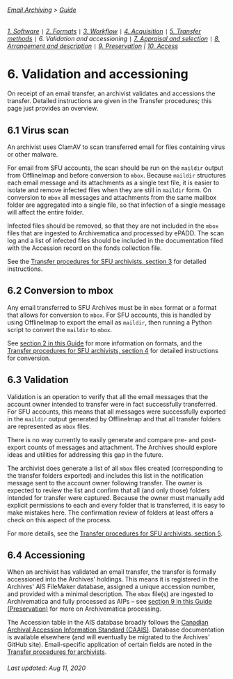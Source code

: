 ###### [Email Archiving](../README.md) > [Guide](./00-introduction.md)
###### [1. Software](./01-software.md) `|` [2. Formats](./02-formats.md) `|` [3. Workflow](./03-workflow.md) `|` [4. Acquisition](./04-acquisition.md) `|` [5. Transfer methods](./05-transfer-methods.md) `|` 6. Validation and accessioning `|` [7. Appraisal and selection](./07-appraisal-selection.md) `|` [8. Arrangement and description](./08-arrangement-description.md) `|` [9. Preservation](./09-preservation.md) | [10. Access](./10-access.md)

# 6. Validation and accessioning
On receipt of an email transfer, an archivist validates and accessions the transfer. Detailed instructions are given in the Transfer procedures; this page just provides an overview.

## 6.1 Virus scan
An archivist uses ClamAV to scan transferred email for files containing virus or other malware.

For email from SFU accounts, the scan should be run on the `maildir` output from OfflineImap and before conversion to `mbox`. Because `maildir` structures each email message and its attachments as a single text file, it is easier to isolate and remove infected files when they are still in `maildir` form. On conversion to `mbox` all messages and attachments from the same mailbox folder are aggregated into a single file, so that infection of a single message will affect the entire folder.

Infected files should be removed, so that they are not included in the `mbox` files that are ingested to Archivematica and processed by ePADD. The scan log and a list of infected files should be included in the documentation filed with the Accession record on the fonds collection file.

See the [Transfer procedures for SFU archivists, section 3](../transfer-procedures/archives/03-virus-scan.md) for detailed instructions.

## 6.2 Conversion to mbox
Any email transferred to SFU Archives must be in `mbox` format or a format that allows for conversion to `mbox`. For SFU accounts, this is handled by using OfflineImap to export the email as `maildir`, then running a Python script to convert the `maildir` to `mbox`.

See [section 2 in this Guide](./02-formats.md) for more information on formats, and the [Transfer procedures for SFU archivists, section 4](../transfer-procedures/archives/04-convert-to-mbox.md) for detailed instructions for conversion.

## 6.3 Validation
Validation is an operation to verify that all the email messages that the account owner intended to transfer were in fact successfully transferred. For SFU accounts, this means that all messages were successfully exported in the `maildir` output generated by OfflineImap and that all transfer folders are represented as `mbox` files.

There is no way currently to easily generate and compare pre- and post-export counts of messages and attachment. The Archives should explore ideas and utilities for addressing this gap in the future.

The archivist does generate a list of all `mbox` files created (corresponding to the transfer folders exported) and includes this list in the notification message sent to the account owner following transfer. The owner is expected to review the list and confirm that all (and only those) folders intended for transfer were captured. Because the owner must manually add explicit permissions to each and every folder that is transferred, it is easy to make mistakes here. The confirmation review of folders at least offers a check on this aspect of the process.

For more details, see the [Transfer procedures for SFU archivists, section 5](../transfer-procedures/archives/05-validate-transfer.md).

## 6.4 Accessioning
When an archivist has validated an email transfer, the transfer is formally accessioned into the Archives' holdings. This means it is registered in the Archives' AIS FileMaker database, assigned a unique accession number, and provided with a minimal description. The `mbox` file(s) are ingested to Archivematica and fully processed as AIPs – see [section 9 in this Guide (Preservation)](./09-preservation.md) for more on Archivematica processing.

The Accession table in the AIS database broadly follows the [Canadian Archival Accession Information Standard (CAAIS)](http://archivescanada.ca/CWG_AccessionStandard). Database documentation is available elsewhere (and will eventually be migrated to the Archives' GitHub site). Email-specific application of certain fields are noted in the [Transfer procedures for archivists](../transfer-procedures/archives/00-introduction.md).

###### Last updated: Aug 11, 2020

